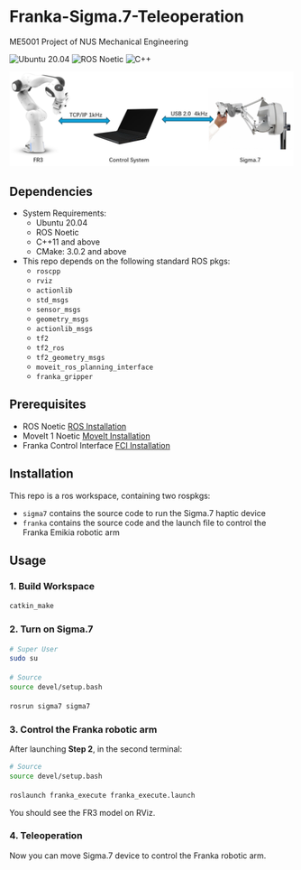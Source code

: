 # Franka-Sigma.7-Teleoperation

ME5001 Project of NUS Mechanical Engineering

![Ubuntu 20.04](https://img.shields.io/badge/OS-Ubuntu_20.04-informational?style=flat&logo=ubuntu&logoColor=white&color=2bbc8a)
![ROS Noetic](https://img.shields.io/badge/Tools-ROS_Noetic-informational?style=flat&logo=ROS&logoColor=white&color=2bbc8a)
![C++](https://img.shields.io/badge/Code-C++-informational?style=flat&logo=c%2B%2B&logoColor=white&color=2bbc8a)

![cover_image](src/media/system.png)

## Dependencies

* System Requirements:
  * Ubuntu 20.04
  * ROS Noetic
  * C++11 and above
  * CMake: 3.0.2 and above
* This repo depends on the following standard ROS pkgs:
  * `roscpp`
  * `rviz`
  * `actionlib`
  * `std_msgs`
  * `sensor_msgs`
  * `geometry_msgs`
  * `actionlib_msgs`
  * `tf2`
  * `tf2_ros`
  * `tf2_geometry_msgs`
  * `moveit_ros_planning_interface`
  * `franka_gripper`

## Prerequisites

  * ROS Noetic [ROS Installation](https://wiki.ros.org/noetic/Installation/Ubuntu)
  * MoveIt 1 Noetic [MoveIt Installation](https://moveit.github.io/moveit_tutorials/doc/getting_started/getting_started.html#install-ros-and-catkin/)
  * Franka Control Interface [FCI Installation](https://frankaemika.github.io/docs/installation_linux.html/)

## Installation

This repo is a ros workspace, containing two rospkgs:

* `sigma7` contains the source code to run the Sigma.7 haptic device
* `franka` contains the source code and the launch file to control the Franka Emikia robotic arm

## Usage

### 1. Build Workspace

```bash
catkin_make
```

### 2. Turn on Sigma.7

```bash
# Super User
sudo su

# Source 
source devel/setup.bash

rosrun sigma7 sigma7
```

### 3. Control the Franka robotic arm

After launching **Step 2**, in the second terminal:

```bash
# Source 
source devel/setup.bash

roslaunch franka_execute franka_execute.launch
```

You should see the FR3 model on RViz.

### 4. Teleoperation

Now you can move Sigma.7 device to control the Franka robotic arm.
